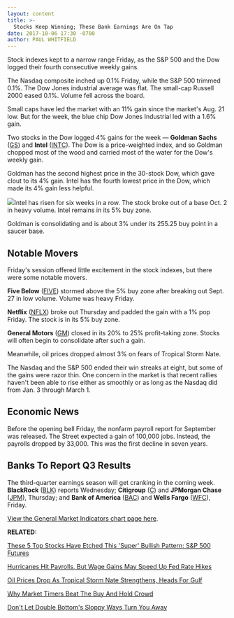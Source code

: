 ```yaml
---
layout: content
title: >-
  Stocks Keep Winning; These Bank Earnings Are On Tap
date: 2017-10-06 17:30 -0700
author: PAUL WHITFIELD
---
```






Stock indexes kept to a narrow range Friday, as the S&P 500 and the Dow logged their fourth consecutive weekly gains.


The Nasdaq composite inched up 0.1% Friday, while the S&P 500 trimmed 0.1%. The Dow Jones industrial average was flat. The small-cap Russell 2000 eased 0.1%. Volume fell across the board.




Small caps have led the market with an 11% gain since the market's Aug. 21 low. But for the week, the blue chip Dow Jones Industrial led with a 1.6% gain.


Two stocks in the Dow logged 4% gains for the week — **Goldman Sachs** ([GS](https://research.investors.com/quote.aspx?symbol=GS)) and **Intel** ([INTC](https://research.investors.com/quote.aspx?symbol=INTC)). The Dow is a price-weighted index, and so Goldman chopped most of the wood and carried most of the water for the Dow's weekly gain.


Goldman has the second highest price in the 30-stock Dow, which gave clout to its 4% gain. Intel has the fourth lowest price in the Dow, which made its 4% gain less helpful.


![](https://www.investors.com/wp-content/uploads/2017/10/MP100617-201x300.png)Intel has risen for six weeks in a row. The stock broke out of a base Oct. 2 in heavy volume. Intel remains in its 5% buy zone.


Goldman is consolidating and is about 3% under its 255.25 buy point in a saucer base.


Notable Movers
--------------


Friday's session offered little excitement in the stock indexes, but there were some notable movers.


**Five Below** ([FIVE](https://research.investors.com/quote.aspx?symbol=FIVE)) stormed above the 5% buy zone after breaking out Sept. 27 in low volume. Volume was heavy Friday.


**Netflix** ([NFLX](https://research.investors.com/quote.aspx?symbol=NFLX)) broke out Thursday and padded the gain with a 1% pop Friday. The stock is in its 5% buy zone.


**General Motors** ([GM](https://research.investors.com/quote.aspx?symbol=GM)) closed in its 20% to 25% profit-taking zone. Stocks will often begin to consolidate after such a gain.


Meanwhile, oil prices dropped almost 3% on fears of Tropical Storm Nate.


The Nasdaq and the S&P 500 ended their win streaks at eight, but some of the gains were razor thin. One concern in the market is that recent rallies haven't been able to rise either as smoothly or as long as the Nasdaq did from Jan. 3 through March 1.


Economic News
-------------


Before the opening bell Friday, the nonfarm payroll report for September was released. The Street expected a gain of 100,000 jobs. Instead, the payrolls dropped by 33,000. This was the first decline in seven years.


Banks To Report Q3 Results
--------------------------


The third-quarter earnings season will get cranking in the coming week. **BlackRock** ([BLK](https://research.investors.com/quote.aspx?symbol=BLK)) reports Wednesday; **Citigroup** ([C](https://research.investors.com/quote.aspx?symbol=C)) and **JPMorgan Chase** ([JPM](https://research.investors.com/quote.aspx?symbol=JPM)), Thursday; and **Bank of America** ([BAC](https://research.investors.com/quote.aspx?symbol=BAC)) and **Wells Fargo** ([WFC](https://research.investors.com/quote.aspx?symbol=WFC)), Friday.


[View the General Market Indicators chart page here](https://www.investors.com/wp-content/uploads/2017/10/GMI_100917.pdf).


**RELATED:**


[These 5 Top Stocks Have Etched This 'Super' Bullish Pattern: S&P 500 Futures](https://www.investors.com/market-trend/stock-market-today/facebook-electronic-arts-workday-ferrari-have-super-bullish-pattern-sp-500-futures/)


[Hurricanes Hit Payrolls, But Wage Gains May Speed Up Fed Rate Hikes](https://www.investors.com/news/economy/economy-sheds-jobs-but-jobless-rate-hits-16-year-low/)


[Oil Prices Drop As Tropical Storm Nate Strengthens, Heads For Gulf](https://www.investors.com/news/oil-prices-drop-as-tropical-storm-nate-strengthens-heads-for-gulf/)


[Why Market Timers Beat The Buy And Hold Crowd](https://www.investors.com/how-to-invest/investors-corner/why-market-timing-beats-buy-and-hold-in-long-run/)


[Don't Let Double Bottom's Sloppy Ways Turn You Away](https://www.investors.com/how-to-invest/investors-corner/bullish-stock-patterns-are-sometimes-double-bottoms/)




